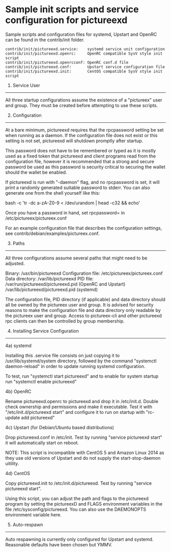 Sample init scripts and service configuration for pictureexd
==========================================================

Sample scripts and configuration files for systemd, Upstart and OpenRC
can be found in the contrib/init folder.

    contrib/init/pictureexd.service:    systemd service unit configuration
    contrib/init/pictureexd.openrc:     OpenRC compatible SysV style init script
    contrib/init/pictureexd.openrcconf: OpenRC conf.d file
    contrib/init/pictureexd.conf:       Upstart service configuration file
    contrib/init/pictureexd.init:       CentOS compatible SysV style init script

1. Service User
---------------------------------

All three startup configurations assume the existence of a "pictureex" user
and group.  They must be created before attempting to use these scripts.

2. Configuration
---------------------------------

At a bare minimum, pictureexd requires that the rpcpassword setting be set
when running as a daemon.  If the configuration file does not exist or this
setting is not set, pictureexd will shutdown promptly after startup.

This password does not have to be remembered or typed as it is mostly used
as a fixed token that pictureexd and client programs read from the configuration
file, however it is recommended that a strong and secure password be used
as this password is security critical to securing the wallet should the
wallet be enabled.

If pictureexd is run with "-daemon" flag, and no rpcpassword is set, it will
print a randomly generated suitable password to stderr.  You can also
generate one from the shell yourself like this:

bash -c 'tr -dc a-zA-Z0-9 < /dev/urandom | head -c32 && echo'

Once you have a password in hand, set rpcpassword= in /etc/pictureex/pictureex.conf

For an example configuration file that describes the configuration settings,
see contrib/debian/examples/pictureex.conf.

3. Paths
---------------------------------

All three configurations assume several paths that might need to be adjusted.

Binary:              /usr/bin/pictureexd
Configuration file:  /etc/pictureex/pictureex.conf
Data directory:      /var/lib/pictureexd
PID file:            /var/run/pictureexd/pictureexd.pid (OpenRC and Upstart)
                     /var/lib/pictureexd/pictureexd.pid (systemd)

The configuration file, PID directory (if applicable) and data directory
should all be owned by the pictureex user and group.  It is advised for security
reasons to make the configuration file and data directory only readable by the
pictureex user and group.  Access to pictureex-cli and other pictureexd rpc clients
can then be controlled by group membership.

4. Installing Service Configuration
-----------------------------------

4a) systemd

Installing this .service file consists on just copying it to
/usr/lib/systemd/system directory, followed by the command
"systemctl daemon-reload" in order to update running systemd configuration.

To test, run "systemctl start pictureexd" and to enable for system startup run
"systemctl enable pictureexd"

4b) OpenRC

Rename pictureexd.openrc to pictureexd and drop it in /etc/init.d.  Double
check ownership and permissions and make it executable.  Test it with
"/etc/init.d/pictureexd start" and configure it to run on startup with
"rc-update add pictureexd"

4c) Upstart (for Debian/Ubuntu based distributions)

Drop pictureexd.conf in /etc/init.  Test by running "service pictureexd start"
it will automatically start on reboot.

NOTE: This script is incompatible with CentOS 5 and Amazon Linux 2014 as they
use old versions of Upstart and do not supply the start-stop-daemon uitility.

4d) CentOS

Copy pictureexd.init to /etc/init.d/pictureexd. Test by running "service pictureexd start".

Using this script, you can adjust the path and flags to the pictureexd program by
setting the pictureexD and FLAGS environment variables in the file
/etc/sysconfig/pictureexd. You can also use the DAEMONOPTS environment variable here.

5. Auto-respawn
-----------------------------------

Auto respawning is currently only configured for Upstart and systemd.
Reasonable defaults have been chosen but YMMV.
